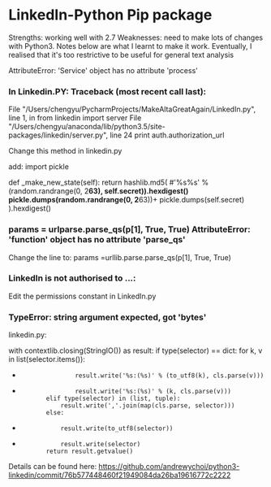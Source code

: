 # LinkedIn-Python Pip package

Strengths: working well with 2.7
Weaknesses: need to make lots of changes with Python3. Notes below are what I learnt to make it work. 
Eventually, I realised that it's too restrictive to be useful for general text analysis





AttributeError: 'Service' object has no attribute 'process'


### In Linkedin.PY: Traceback (most recent call last):
  File "/Users/chengyu/PycharmProjects/MakeAltaGreatAgain/LinkedIn.py", line 1, in <module>
    from linkedin import server
  File "/Users/chengyu/anaconda/lib/python3.5/site-packages/linkedin/server.py", line 24
    print auth.authorization_url
    
Change this method in linkedin.py

add: import pickle

def _make_new_state(self):
        return hashlib.md5(
            #'%s%s' % (random.randrange(0, 2**63), self.secret)).hexdigest()
            pickle.dumps(random.randrange(0, 2**63))+
            pickle.dumps(self.secret)
            ).hexdigest()

### params = urlparse.parse_qs(p[1], True, True) AttributeError: 'function' object has no attribute 'parse_qs'
Change the line to: params =urllib.parse.parse_qs(p[1], True, True)

### LinkedIn is not authorised to ...:
 Edit the permissions constant in LinkedIn.py
 
 
### TypeError: string argument expected, got 'bytes'
linkedin.py: 

  with contextlib.closing(StringIO()) as result:
              if type(selector) == dict:
                  for k, v in list(selector.items()):
 -                    result.write('%s:(%s)' % (to_utf8(k), cls.parse(v)))
 +                    result.write('%s:(%s)' % (k, cls.parse(v)))
              elif type(selector) in (list, tuple):
                  result.write(','.join(map(cls.parse, selector)))
              else:
 -                result.write(to_utf8(selector))
 +                result.write(selector)
              return result.getvalue()
Details can be found here: https://github.com/andrewychoi/python3-linkedin/commit/76b577448460f21949084da26ba19616772c2222

